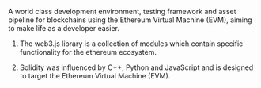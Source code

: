 A world class development environment, testing framework and asset pipeline for blockchains 
using the Ethereum Virtual Machine (EVM), aiming to make life as a developer easier. 

1. The web3.js library is a collection of modules which contain specific functionality for the ethereum ecosystem.

2. Solidity was influenced by C++, Python and JavaScript and is designed to target the Ethereum Virtual Machine (EVM).